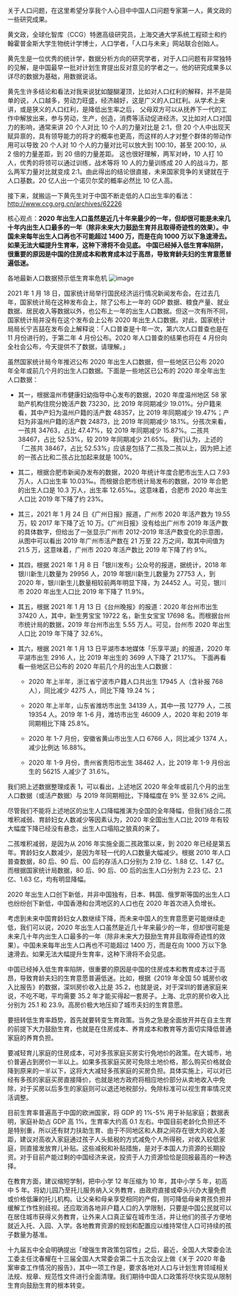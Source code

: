 关于人口问题，在这里希望分享我个人心目中中国人口问题专家第一人，黄文政的一些研究成果。

黄文政，全球化智库（CCG）特邀高级研究员，上海交通大学系统工程硕士和约翰霍普金斯大学生物统计学博士，人口学者，「人口与未来」网站联合创始人。

黄先生是一位优秀的统计学，数据分析方向的研究学者，对于人口问题有非常独特的见解，是中国最早一批对计划生育提出反对意见的学者之一。他的研究成果多以详尽的数据为基础，用数据说话。

黄先生许多结论和看法对我来说犹如醍醐灌顶，比如对人口红利的解释，并不是简单的说，人口越多，劳动力旺盛，经济越好，这是广义的人口红利。从学术上来讲，或是狭义的人口红利，是降低出生率之后，
父母双方可以从抚养下一代的工作中解放出来，参与劳动，生产，创造，消费等活动促进经济。又比如对人口对国力的影响，通常来讲 20 个人对比 10 个人的力量对比是 2:1，但 20 个人中出现天赋异禀的，具有领导能力的将才的概率也更高，而这样的人才对整个群体的带动作用可以导致 20 个人对 10 个人的力量对比可以放大到 100:10，甚至 200:10，从 2 倍的力量差距，到 20 倍的力量差距。
这也很好理解，两军对峙，10 人打 10 人，优秀的将领可以通过训练，战术等将 10 人的力量训练成 20 人的战斗力，那么两军力量对比就变成 2:1。由此得出的结论很直接，未来国家竞争的关键就在于人口基数。20 亿人出一个诺贝尔奖的概率必然比 10 亿人高。

接下来，就搬运一下黄先生对于中国不断走低的人口出生率的看法：<http://www.ccg.org.cn/archives/62226>

核心观点：**2020 年出生人口虽然是近几十年来最少的一年，但却很可能是未来几十年内出生人口最多的一年（除非未来大力鼓励生育并且取得奇迹性的效果）。中国未来每年出生人口再也不可能超过 1400 万，而是在向 1000 万以下急速滑去。如果无法大幅提升生育率，这种下滑将不会见底。 中国已经掉入低生育率陷阱，很重要的原因是中国的住房成本和教育成本过于高昂，导致育龄夫妇的生育意愿普遍低迷。**

各地最新人口数据预示低生育率危机
![image](https://user-images.githubusercontent.com/31200629/163592950-704f5bb2-a191-47f8-9034-723029fc3a66.png)

2021 年 1 月 18 日，国家统计局举行国民经济运行情况新闻发布会。在过去几年，国家统计局在这种发布会上，除了公布上一年的 GDP 数据、粮食产量、就业数据、居民收入等数据以外，也公布上一年的出生人口数据。但这一次有所不同，国家统计局并没有在这个发布会上公布 2020 年出生人口数据。对此，国家统计局局长宁吉喆在发布会上解释说：「人口普查是十年一次，第六次人口普查也是在 11 月份进行的，于第二年 4 月份公布。2020 年人口普查的结果也将在 4 月份向全社会公布，今天提供不了数据，请理解。」

虽然国家统计局今年推迟公布 2020 年出生人口数据，但一些地区已公布 2020 年全年或前几个月的出生人口数据。下面是一些地区已公布的 2020 年全年出生人口数据：

- 其一，根据温州市健康妇幼指导中心发布的数据，2020 年度温州地区 58 家助产机构住院分娩活产数 73230，比 2019 年同期减少 19.01%。分户籍来看，其中产妇为温州户籍的活产数 48357，比 2019 年同期减少 19.47%；产妇为非温州户籍的活产数 24873，比 2019 年同期减少 18.1%。分孩次来看，一孩共 34763，占比 47.47%，较 2019 年同期减少 15.87%。二孩共 38467，占比 52.53%，较 2019 年同期减少 21.65%。
我们认为，上述的「二孩共 38467，占比 52.53%」应该是包括了二孩及二孩以上，因为把上述的一孩占比和二孩占比加起来就是 100%。

- 其二，根据合肥市新闻办发布的数据，2020 年统计年度合肥市出生人口 7.93 万人，人口出生率 10.03‰。而根据合肥市统计局发布的数据，2019 年合肥的出生人口是 10.3 万人，出生率 12.65‰。这意味着，合肥市 2020 年出生人口比 2019 年下降了约 23%。

- 其三，2021 年 1 月 24 日《广州日报》报道，广州市 2020 年活产数为 19.55 万，较 2017 年下降了近 10 万。《广州日报》没有给出广州市 2019 年活产数的具体数字，但给出了一张显示广州市 2012-2019 年活产数变化的示意图，从图中可以看出 2019 年广州市活产数在 21 万至 22 万之间，取其中间值为 21.5 万，这意味着，广州市 2020 年活产数比 2019 年下降了约 9%。

- 其四，根据 2021 年 1 月 8 日「银川发布」公众号的报道，据统计，2018 年银川新生儿数量为 29956 人，2019 年银川新生儿数量为 27753 人，到 2020 年，银川新生儿数量相较前两年明显下降，为 24452 人。可见，银川市 2020 年出生人口比 2019 年下降了 11.9%。

- 其五，根据 2021 年 1 月 13 日《台州晚报》的报道：2020 年台州市出生 37420 人，其中，新生男宝宝 19722 名，新生女宝宝 17698 名。而根据台州市统计局的数据，2019 年台州市出生 5.55 万人。可见，台州市 2020 年出生人口比 2019 年下降了 32.6%。

- 其六，根据 2021 年 1 月 13 日平湖市本地媒体「乐享平湖」的报道，2020 年平湖市出生 2916 人，比 2019 年出生的 3699 人下降了 21.17%。
下面再看看一些地区已公布的 2020 年前几个月的出生人口数据：

  - 2020 年上半年，浙江省宁波市户籍人口共出生 17945 人（含补报 768 人），同比减少 4275 人，同比下降 19.24 %；

  - 2020 年上半年，山东省潍坊市出生 34139 人，其中一孩 12779 人，二孩 19354 人。2019 年 1-6 月，潍坊市出生 46009 人，2020 年和 2019 年同期相比下降 25.8%。

  - 2020 年 1-7 月份，安徽省黄山市出生人口 6766 人，同比减少 1374 人，减少比例达 16.88%。

  - 2020 年 1-9 月份，贵州省贵阳市出生 38462 人，比 2019 年 1-9 月份出生的 56215 人减少了 31.6%。

我们把上述数据整理成表 1，可以看出，上述地区 2020 年全年或前几个月的出生人口数据（或活产数据）与 2019 年同期相比，下降幅度在 9% 至 32.6% 之间。

尽管我们不能将上述地区的出生人口降幅推演为全国的全年降幅，但我们结合二孩堆积减弱、育龄妇女人数减少等因素认为，2020 年全国出生人口比 2019 年有较大幅度下降已经没有悬念，出生人口塌陷之狼真的来了。

二孩堆积减弱，是因为从 2016 年实施全面二孩政策以来，到 2020 年已经是第五年。育龄妇女人数减少，是因为年轻一代的人口数量大幅减少。根据 2010 年人口普查数据，80 后、90 后、00 后的存活人口分别为 2.19 亿、1.88 亿、1.47 亿。而根据国家统计局数据，80 后、90 后、00 后的出生人口分别为 2.23 亿、2.1 亿、1.63 亿，均有明显降幅。

2020 年出生人口创下新低，并非中国独有，日本、韩国、俄罗斯等国的出生人口也纷纷创下新低，中国香港和台湾地区的人口也在 2020 年首次进入负增长。

考虑到未来中国育龄妇女人数继续下降，而未来中国人的生育意愿更可能继续走低，我们可以说，2020 年出生人口虽然是近几十年来最少的一年，但却很可能是未来几十年内出生人口最多的一年（除非未来大力鼓励生育并且取得奇迹性的效果）。中国未来每年出生人口再也不可能超过 1400 万，而是在向 1000 万以下急速滑去。如果无法大幅提升生育率，这种下滑将不会见底。

中国已经掉入低生育率陷阱，很重要的原因是中国的住房成本和教育成本过于高昂，导致育龄夫妇的生育意愿普遍低迷。比如，根据《2019 年全国 50 城房价收入比报告》的数据，深圳房价收入比是 35.2，也就是说，对于深圳的普通家庭来说，不吃不喝，平均需要 35.2 年才能买得起一套房子。上海、北京的房价收入比分别为 25.1 和 23.9。高房价极大地压抑了城市夫妇的生育意愿。

要扭转低生育率趋势，首先就要转变生育政策。当务之急是全面放开并在自主生育的前提下大力鼓励生育，也就是在住房成本、养育成本和教育等方面切实降低普通家庭的养育负担。

要减轻育儿家庭的住房成本，可对多孩家庭买房实行免地价的政策。在大城市，地价普遍占到房价一半以上。如果多孩家庭买房可免除土地价格，那么购买价格就会降到原来的一半以下，这将大大减轻多孩家庭的买房负担。具体实施上，可以对已经有多孩的家庭买房直接降价，也就是地方政府将相应地价部分从卖地收入中免除，对于买房以后多生的家庭则可以退还地税部分。免除标准可以视生育率情况灵活调整。

目前生育率普遍高于中国的欧洲国家，将 GDP 的 1%-5% 用于补贴家庭；数据表明，家庭补助占 GDP 高 1%，生育率大约高 0.1 左右。中国目前老龄化负担还不是特别重，所以还有财力扶助生育、由于不同地区和人群之间存在很大的收入差距，建议对高收入家庭通过孩子人头抵税的方式减免个人所得税，对收入较低家庭，则直接发放育儿补贴。这些减税和补贴措施，是对于本国人力资源的长期投资。对于目前产能过剩的中国经济来说，投资于人力资源恰恰是回报最高的一种选择。

在教育方面，建议缩短学制，把中小学 12 年压缩为 10 年，其中小学 5 年，初高中 5 年。将幼儿园乃至托儿服务纳入义务教育，由政府直接或牵头兴办大量免费或价格低廉的托儿机构。让父亲和母亲享受相同的产假，则可降低母亲育孩负担并缓解工作性别歧视。还应取消各地非户籍人口的入学限制，只要是中国公民就可以在居住城市获得义务教育，让外来人口真正留在城市生活，并让他们的孩子方便地就近入托、入园、入学。各地教育资源的规划和配置应以维持常住人口可持续的孩子数量为基准。

十九届五中全会明确提出「增强生育政策包容性」之后，最近，全国人大常委会法工委主任沈春耀在十三届全国人大常委会第二十五次会议上做《关于 2020 年备案审查工作情况的报告》，其中一项工作是，要求各地对人口与计划生育领域相关法规、规章、规范性文件进行全面清理。我们期待中国人口政策将尽快实现从限制生育向鼓励生育的根本转变。
